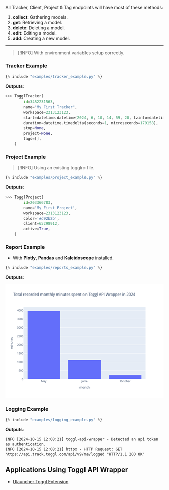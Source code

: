 All Tracker, Client, Project & Tag endpoints will have most of these methods:

1. **collect**: Gathering models.
2. **get**: Retrieving a model.
3. **delete**: Deleting a model.
4. **edit**: Editing a model.
5. **add**: Creating a new model.

---

> [!INFO]
> With environment variables setup correctly.

### Tracker Example

```python
{% include "examples/tracker_example.py" %}
```

**Outputs**:

```python
>>> TogglTracker(
        id=3482231563,
        name="My First Tracker",
        workspace=2313123123,
        start=datetime.datetime(2024, 6, 10, 14, 59, 20, tzinfo=datetime.timezone.utc),
        duration=datetime.timedelta(seconds=1, microseconds=179158),
        stop=None,
        project=None,
        tags=[],
    )
```

### Project Example

> [!INFO]
> Using an existing togglrc file.

```python
{% include "examples/project_example.py" %}
```

**Outputs**:

```python
>>> TogglProject(
        id=203366783,
        name='My First Project',
        workspace=2313123123,
        color='#d92b2b',
        client=65298912,
        active=True,
    )
```

### Report Example

- With **Plotly**, **Pandas** and **Kaleidoscope** installed.

```python
{% include "examples/reports_example.py" %}
```

**Outputs**:

![Total recorded monthly minutes spent on Toggl API Wrapper in 2024](../static/images/total-minutes-may-to-october-2024.svg)

### Logging Example

```python
{% include "examples/logging_example.py" %}
```

**Outputs**:

```
INFO [2024-10-15 12:08:21] toggl-api-wrapper - Detected an api token as authentication.
INFO [2024-10-15 12:08:21] httpx - HTTP Request: GET https://api.track.toggl.com/api/v9/me/logged "HTTP/1.1 200 OK"
```

## Applications Using Toggl API Wrapper

- [Ulauncher Toggl Extension](https://github.com/ddkasa/ulauncher-toggl-extension)
